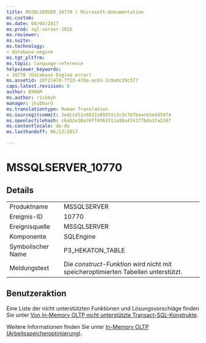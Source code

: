 ```yaml
---
title: MSSQLSERVER_10770 | Microsoft-Dokumentation
ms.custom: 
ms.date: 04/04/2017
ms.prod: sql-server-2016
ms.reviewer: 
ms.suite: 
ms.technology:
- database-engine
ms.tgt_pltfrm: 
ms.topic: language-reference
helpviewer_keywords:
- 10770 (Database Engine error)
ms.assetid: 20f2147d-7f2d-470a-ac01-3c9adc29c577
caps.latest.revision: 9
author: BYHAM
ms.author: rickbyh
manager: jhubbard
ms.translationtype: Human Translation
ms.sourcegitcommit: 2edcce51c6822a89151c3c3c76fbaacb5edd54f4
ms.openlocfilehash: c6ab2e30a76ff0f63f11a98a4741f7bda1fa2197
ms.contentlocale: de-de
ms.lasthandoff: 06/22/2017

---
```

# <a name="mssqlserver10770"></a>MSSQLSERVER_10770
  
## <a name="details"></a>Details  
  
|||  
|-|-|  
|Produktname|MSSQLSERVER|  
|Ereignis-ID|10770|  
|Ereignisquelle|MSSQLSERVER|  
|Komponente|SQLEngine|  
|Symbolischer Name|P3_HEKATON_TABLE|  
|Meldungstext|Die *construct*-*Funktion* wird nicht mit speicheroptimierten Tabellen unterstützt.|  
  
## <a name="user-action"></a>Benutzeraktion  
Eine Liste der nicht unterstützten Funktionen und Lösungsvorschläge finden Sie unter [Von In-Memory OLTP nicht unterstützte Transact-SQL-Konstrukte](~/relational-databases/in-memory-oltp/transact-sql-constructs-not-supported-by-in-memory-oltp.md).  
  
Weitere Informationen finden Sie unter [In-Memory OLTP &#40;Arbeitsspeicheroptimierung&#41;](~/relational-databases/in-memory-oltp/in-memory-oltp-in-memory-optimization.md).  
  

